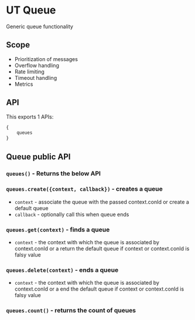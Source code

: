 # UT Queue

Generic queue functionality

## Scope

- Prioritization of messages
- Overflow handling
- Rate limiting
- Timeout handling
- Metrics

## API

This exports 1 APIs:

```javascript
{
    queues
}
```

## Queue public API

### ```queues()``` - Returns the below API

### ```queues.create({context, callback})``` - creates a queue

- ```context``` - associate the queue with the passed context.conId or create a
  default queue
- ```callback``` - optionally call this when queue ends

### ```queues.get(context)``` - finds a queue

- ```context``` - the context with which the queue is associated by
  context.conId or a return the default queue if context or context.conId is
  falsy value

### ```queues.delete(context)``` - ends a queue

- ```context``` - the context with which the queue is associated by
  context.conId or a end the default queue if context or context.conId is falsy value

### ```queues.count()``` - returns the count of queues
